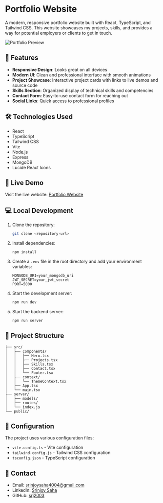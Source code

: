 # Portfolio Website

A modern, responsive portfolio website built with React, TypeScript, and Tailwind CSS. This website showcases my projects, skills, and provides a way for potential employers or clients to get in touch.

![Portfolio Preview](https://github.com/user-attachments/assets/70b89999-398a-4f5c-90eb-6e9bd9ce085a)

## 🌟 Features

- **Responsive Design**: Looks great on all devices
- **Modern UI**: Clean and professional interface with smooth animations
- **Project Showcase**: Interactive project cards with links to live demos and source code
- **Skills Section**: Organized display of technical skills and competencies
- **Contact Form**: Easy-to-use contact form for reaching out
- **Social Links**: Quick access to professional profiles

## 🛠️ Technologies Used

- React
- TypeScript
- Tailwind CSS
- Vite
- Node.js
- Express
- MongoDB
- Lucide React Icons

## 🚀 Live Demo

Visit the live website: [Portfolio Website](https://verdant-liger-2bbaa9.netlify.app)

## 💻 Local Development

1. Clone the repository:
   ```bash
   git clone <repository-url>
   ```

2. Install dependencies:
   ```bash
   npm install
   ```

3. Create a `.env` file in the root directory and add your environment variables:
   ```
   MONGODB_URI=your_mongodb_uri
   JWT_SECRET=your_jwt_secret
   PORT=5000
   ```

4. Start the development server:
   ```bash
   npm run dev
   ```

5. Start the backend server:
   ```bash
   npm run server
   ```

## 📁 Project Structure

```
├── src/
│   ├── components/
│   │   ├── Hero.tsx
│   │   ├── Projects.tsx
│   │   ├── Skills.tsx
│   │   ├── Contact.tsx
│   │   └── Footer.tsx
│   ├── context/
│   │   └── ThemeContext.tsx
│   ├── App.tsx
│   └── main.tsx
├── server/
│   ├── models/
│   ├── routes/
│   └── index.js
└── public/
```

## 🔧 Configuration

The project uses various configuration files:
- `vite.config.ts` - Vite configuration
- `tailwind.config.js` - Tailwind CSS configuration
- `tsconfig.json` - TypeScript configuration

## 📝 Contact

- Email: srinjoysaha4004@gmail.com
- LinkedIn: [Srinjoy Saha](https://www.linkedin.com/in/rj40/)
- GitHub: [srj2003](https://github.com/srj2003)

